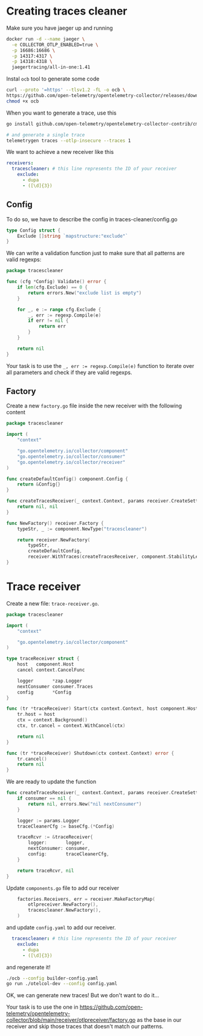 # Creating traces cleaner

Make sure you have jaeger up and running

```sh
docker run -d --name jaeger \
  -e COLLECTOR_OTLP_ENABLED=true \
  -p 16686:16686 \
  -p 14317:4317 \
  -p 14318:4318 \
  jaegertracing/all-in-one:1.41
```

Instal `ocb` tool to generate some code

```sh
curl --proto '=https' --tlsv1.2 -fL -o ocb \
https://github.com/open-telemetry/opentelemetry-collector/releases/download/cmd%2Fbuilder%2Fv0.97.0/ocb_0.97.0_linux_amd64
chmod +x ocb
```

When you want to generate a trace, use this

```sh
go install github.com/open-telemetry/opentelemetry-collector-contrib/cmd/telemetrygen@latest

# and generate a single trace
telemetrygen traces --otlp-insecure --traces 1
```

We want to achieve a new receiver like this

```yaml
receivers:
  tracescleaner: # this line represents the ID of your receiver
    exclude:
      - dupa
      - ([\d]{3})
```

## Config

To do so, we have to describe the config in traces-cleaner/config.go

```go
type Config struct {
	Exclude []string `mapstructure:"exclude"`
}
```

We can write a validation function just to make sure that all patterns are valid regexps:

```go
package tracescleaner

func (cfg *Config) Validate() error {
	if len(cfg.Exclude) == 0 {
		return errors.New("exclude list is empty")
	}

	for _, e := range cfg.Exclude {
		_, err := regexp.Compile(e)
		if err != nil {
			return err
		}
	}

	return nil
}
```

Your task is to use the `_, err := regexp.Compile(e)` function to iterate over all parameters and check if they are valid regexps.

## Factory

Create a new `factory.go` file inside the new receiver with the following content


```go
package tracescleaner

import (
	"context"

	"go.opentelemetry.io/collector/component"
	"go.opentelemetry.io/collector/consumer"
	"go.opentelemetry.io/collector/receiver"
)

func createDefaultConfig() component.Config {
	return &Config{}
}

func createTracesReceiver(_ context.Context, params receiver.CreateSettings, baseCfg component.Config, consumer consumer.Traces) (receiver.Traces, error) {
	return nil, nil
}

func NewFactory() receiver.Factory {
	typeStr, _ := component.NewType("tracescleaner")

	return receiver.NewFactory(
		typeStr,
		createDefaultConfig,
		receiver.WithTraces(createTracesReceiver, component.StabilityLevelAlpha))
}
```

# Trace receiver

Create a new file: `trace-receiver.go`.

```go
package tracescleaner

import (
	"context"

	"go.opentelemetry.io/collector/component"
)

type traceReceiver struct {
	host   component.Host
	cancel context.CancelFunc

	logger       *zap.Logger
	nextConsumer consumer.Traces
	config       *Config
}

func (tr *traceReceiver) Start(ctx context.Context, host component.Host) error {
	tr.host = host
	ctx = context.Background()
	ctx, tr.cancel = context.WithCancel(ctx)

	return nil
}

func (tr *traceReceiver) Shutdown(ctx context.Context) error {
	tr.cancel()
	return nil
}
```

We are ready to update the function

```go
func createTracesReceiver(_ context.Context, params receiver.CreateSettings, baseCfg component.Config, consumer consumer.Traces) (receiver.Traces, error) {
	if consumer == nil {
		return nil, errors.New("nil nextConsumer")
	}

	logger := params.Logger
	traceCleanerCfg := baseCfg.(*Config)

	traceRcvr := &traceReceiver{
		logger:       logger,
		nextConsumer: consumer,
		config:       traceCleanerCfg,
	}

	return traceRcvr, nil
}
```

Update `components.go` file to add our receiver

```go
	factories.Receivers, err = receiver.MakeFactoryMap(
		otlpreceiver.NewFactory(),
		tracescleaner.NewFactory(),
	)
```

and update `config.yaml` to add our receiver.

```yaml
  tracescleaner: # this line represents the ID of your receiver
    exclude:
      - dupa
      - ([\d]{3})
```

and regenerate it!

```sh
./ocb --config builder-config.yaml
go run ./otelcol-dev --config config.yaml
```

OK, we can generate new traces! But we don't want to do it...

Your task is to use the one in https://github.com/open-telemetry/opentelemetry-collector/blob/main/receiver/otlpreceiver/factory.go as the base in our receiver and skip those traces that doesn't match our patterns.